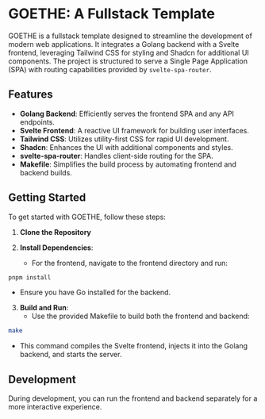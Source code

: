 # GOETHE: A Fullstack Template

GOETHE is a fullstack template designed to streamline the development of modern web applications. It integrates a Golang backend with a Svelte frontend, leveraging Tailwind CSS for styling and Shadcn for additional UI components. The project is structured to serve a Single Page Application (SPA) with routing capabilities provided by `svelte-spa-router`.

## Features

- **Golang Backend**: Efficiently serves the frontend SPA and any API endpoints.
- **Svelte Frontend**: A reactive UI framework for building user interfaces.
- **Tailwind CSS**: Utilizes utility-first CSS for rapid UI development.
- **Shadcn**: Enhances the UI with additional components and styles.
- **svelte-spa-router**: Handles client-side routing for the SPA.
- **Makefile**: Simplifies the build process by automating frontend and backend builds.

## Getting Started

To get started with GOETHE, follow these steps:

1. **Clone the Repository**

2. **Install Dependencies**:
   - For the frontend, navigate to the frontend directory and run:

```sh
pnpm install
```

- Ensure you have Go installed for the backend.

3. **Build and Run**:
   - Use the provided Makefile to build both the frontend and backend:

```sh
make
```

- This command compiles the Svelte frontend, injects it into the Golang backend, and starts the server.

## Development

During development, you can run the frontend and backend separately for a more interactive experience.
